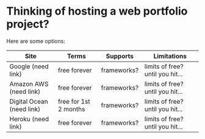 # Thinking of hosting a web portfolio project?
Here are some options:

|  **Site**  |  **Terms**  |  **Supports**  |  **Limitations**  |
| ---------- | ----------- | -------------- | ----------------- |
| Google (need link) | free forever | frameworks? | limits of free? until you hit... |
| Amazon AWS (need link) | free forever | frameworks? | limits of free? until you hit... |
| Digital Ocean (need link) | free for 1st 2 months | frameworks? | limits of free? until you hit... |
| Heroku (need link) | free forever | frameworks? | limits of free? until you hit... |

